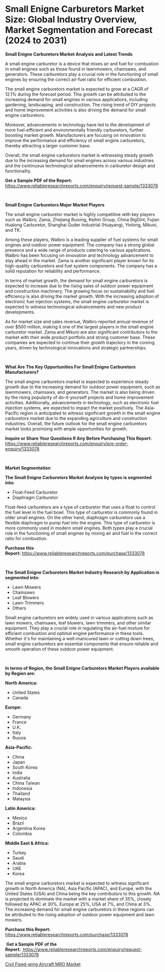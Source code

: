 <p><h1>Small Enigne Carburetors Market Size: Global Industry Overview, Market Segmentation and Forecast (2024 to 2031)</h1></p><p><strong>Small Enigne Carburetors Market Analysis and Latest Trends</strong></p>
<p><p>A small engine carburetor is a device that mixes air and fuel for combustion in small engines such as those found in lawnmowers, chainsaws, and generators. These carburetors play a crucial role in the functioning of small engines by ensuring the correct air-fuel ratio for efficient combustion.</p><p>The small engine carburetors market is expected to grow at a CAGR of 12.1% during the forecast period. This growth can be attributed to the increasing demand for small engines in various applications, including gardening, landscaping, and construction. The rising trend of DIY projects and home improvement activities is also driving the demand for small engine carburetors.</p><p>Moreover, advancements in technology have led to the development of more fuel-efficient and environmentally friendly carburetors, further boosting market growth. Manufacturers are focusing on innovation to improve the performance and efficiency of small engine carburetors, thereby attracting a larger customer base.</p><p>Overall, the small engine carburetors market is witnessing steady growth due to the increasing demand for small engines across various industries and the continuous technological advancements in carburetor design and functionality.</p></p>
<p><strong>Get a Sample PDF of the Report:&nbsp;</strong> <a href="https://www.reliableresearchreports.com/enquiry/request-sample/1333078">https://www.reliableresearchreports.com/enquiry/request-sample/1333078</a></p>
<p>&nbsp;</p>
<p><strong>Small Enigne Carburetors Major Market Players</strong></p>
<p><p>The small engine carburetor market is highly competitive with key players such as Walbro, Zama, Zhejiang Ruixing, Keihin Group, China BigDint, Fujian Hualong Carburetor, Shanghai Guder Industrial (Huayang), Yinlong, Mikuni, and TK. </p><p>Among these players, Walbro is a leading supplier of fuel systems for small engines and outdoor power equipment. The company has a strong global presence and a wide range of products catering to various applications. Walbro has been focusing on innovation and technology advancement to stay ahead in the market. Zama is another significant player known for its high-quality carburetors and fuel system components. The company has a solid reputation for reliability and performance.</p><p>In terms of market growth, the demand for small engine carburetors is expected to increase due to the rising sales of outdoor power equipment and construction machinery. The growing focus on sustainability and fuel efficiency is also driving the market growth. With the increasing adoption of electronic fuel injection systems, the small engine carburetor market is expected to witness technological advancements and new product developments.</p><p>As for market size and sales revenue, Walbro reported annual revenue of over $500 million, making it one of the largest players in the small engine carburetor market. Zama and Mikuni are also significant contributors to the market with their wide product portfolio and strong customer base. These companies are expected to continue their growth trajectory in the coming years, driven by technological innovations and strategic partnerships.</p></p>
<p>&nbsp;</p>
<p><strong>What Are The Key Opportunities For Small Enigne Carburetors Manufacturers?</strong></p>
<p><p>The small engine carburetors market is expected to experience steady growth due to the increasing demand for outdoor power equipment, such as lawnmowers, chainsaws, and generators. The market is also being driven by the rising popularity of do-it-yourself projects and home improvement activities. Additionally, advancements in technology, such as electronic fuel injection systems, are expected to impact the market positively. The Asia-Pacific region is anticipated to witness significant growth in the small engine carburetors market due to the expanding agriculture and construction industries. Overall, the future outlook for the small engine carburetors market looks promising with ample opportunities for growth.</p></p>
<p><strong>Inquire or Share Your Questions If Any Before Purchasing This Report:</strong> <a href="https://www.reliableresearchreports.com/enquiry/pre-order-enquiry/1333078">https://www.reliableresearchreports.com/enquiry/pre-order-enquiry/1333078</a></p>
<p>&nbsp;</p>
<p><strong>Market Segmentation</strong></p>
<p><strong>The Small Enigne Carburetors Market Analysis by types is segmented into:</strong></p>
<p><ul><li>Float-Feed Carburetor</li><li>Diaphragm Carburetor</li></ul></p>
<p><p>Float-feed carburetors are a type of carburetor that uses a float to control the fuel level in the fuel bowl. This type of carburetor is commonly found in older small engines. On the other hand, diaphragm carburetors use a flexible diaphragm to pump fuel into the engine. This type of carburetor is more commonly used in modern small engines. Both types play a crucial role in the functioning of small engines by mixing air and fuel in the correct ratio for combustion.</p></p>
<p><strong>Purchase this Report:&nbsp;</strong><a href="https://www.reliableresearchreports.com/purchase/1333078">https://www.reliableresearchreports.com/purchase/1333078</a></p>
<p>&nbsp;</p>
<p><strong>The Small Enigne Carburetors Market Industry Research by Application is segmented into:</strong></p>
<p><ul><li>Lawn Mowers</li><li>Chainsaws</li><li>Leaf Blowers</li><li>Lawn Trimmers</li><li>Others</li></ul></p>
<p><p>Small engine carburetors are widely used in various applications such as lawn mowers, chainsaws, leaf blowers, lawn trimmers, and other similar equipment. They play a crucial role in regulating the air-fuel mixture for efficient combustion and optimal engine performance in these tools. Whether it's for maintaining a well-manicured lawn or cutting down trees, small engine carburetors are essential components that ensure reliable and smooth operation of these outdoor power equipment.</p></p>
<p>&nbsp;</p>
<p><strong>In terms of Region, the Small Enigne Carburetors Market Players available by Region are:</strong></p>
<p>
    <p> <strong> North America: </strong>
        <ul>
            <li>United States</li>
            <li>Canada</li>
        </ul>
        </p> 
    <p> <strong> Europe: </strong>
        <ul>
            <li>Germany</li>
            <li>France</li>
            <li>U.K.</li>
            <li>Italy</li>
            <li>Russia</li>
        </ul>
        </p> 
    <p> <strong> Asia-Pacific: </strong>
        <ul>
            <li>China</li>
            <li>Japan</li>
            <li>South Korea</li>
            <li>India</li>
            <li>Australia</li>
            <li>China Taiwan</li>
            <li>Indonesia</li>
            <li>Thailand</li>
            <li>Malaysia</li>
        </ul>
        </p> 
    <p> <strong> Latin America: </strong>
        <ul>
            <li>Mexico</li>
            <li>Brazil</li>
            <li>Argentina Korea</li>
            <li>Colombia</li>
        </ul>
        </p> 
    <p> <strong> Middle East & Africa: </strong>
        <ul>
            <li>Turkey</li>
            <li>Saudi</li>
            <li>Arabia</li>
            <li>UAE</li>
            <li>Korea</li>
        </ul>
    </p>
    </p>
<p><p>The small engine carburetors market is expected to witness significant growth in North America (NA), Asia Pacific (APAC), and Europe, with the United States (USA) and China being the key contributors to this growth. NA is projected to dominate the market with a market share of 35%, closely followed by APAC at 30%, Europe at 25%, USA at 7%, and China at 3%. The increasing demand for small engine carburetors in these regions can be attributed to the rising adoption of outdoor power equipment and lawn mowers.</p></p>
<p><strong>Purchase this Report: </strong><a href="https://www.reliableresearchreports.com/purchase/1333078">https://www.reliableresearchreports.com/purchase/1333078</a></p>
<p>&nbsp;<strong>Get a Sample PDF of the Report:&nbsp;&nbsp;</strong><a href="https://www.reliableresearchreports.com/enquiry/request-sample/1333078">https://www.reliableresearchreports.com/enquiry/request-sample/1333078</a></p>
<p><strong></strong></p>
<p><p><a href="https://github.com/jhcraigie/Market-Research-Report-List-2/blob/main/civil-fixed-wing-aircraft-mro-market.md">Civil Fixed-wing Aircraft MRO Market</a></p></p>